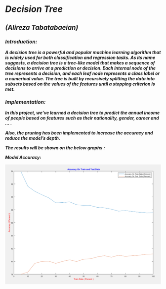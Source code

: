 # ***Decision Tree***

## ***(Alireza Tabatabaeian)***

### ***Introduction:***

***A decision tree is a powerful and popular machine learning algorithm that is widely used for both classification and regression tasks. As its name suggests, a decision tree is a tree-like model that makes a sequence of decisions to arrive at a prediction or decision. Each internal node of the tree represents a decision, and each leaf node represents a class label or a numerical value. The tree is built by recursively splitting the data into subsets based on the values of the features until a stopping criterion is met.***

### ***Implementation:***

***In this project, we’ve learned a decision tree to predict the annual income of people based on features such as their nationality, gender, career and … .***

***Also, the pruning has been implemented to increase the accuracy and reduce the model’s depth.***

***The results will be shown on the below graphs :***

***Model Accuracy:***

<div style="text-align:center"><img src=".\resources\fig1.png" /></div>